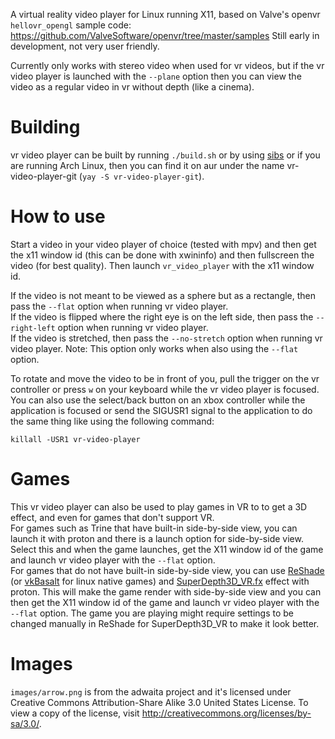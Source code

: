 A virtual reality video player for Linux running X11, based on Valve's openvr `hellovr_opengl` sample code: https://github.com/ValveSoftware/openvr/tree/master/samples
Still early in development, not very user friendly.

Currently only works with stereo video when used for vr videos, but if the vr video player is launched with the `--plane` option then you can view
the video as a regular video in vr without depth (like a cinema).

# Building
vr video player can be built by running `./build.sh` or by using [sibs](https://github.com/DEC05EBA/sibs) or if you are running Arch Linux, then you can find it on aur under the name vr-video-player-git (`yay -S vr-video-player-git`).

# How to use
Start a video in your video player of choice (tested with mpv) and then get the x11 window id (this can be done with xwininfo) and then fullscreen the video (for best quality).
Then launch `vr_video_player` with the x11 window id.

If the video is not meant to be viewed as a sphere but as a rectangle, then pass the `--flat` option when running vr video player.\
If the video is flipped where the right eye is on the left side, then pass the `--right-left` option when running vr video player.\
If the video is stretched, then pass the `--no-stretch` option when running vr video player. Note: This option only works when also using the `--flat` option.

To rotate and move the video to be in front of you, pull the trigger on the vr controller or press `w` on your keyboard while the vr video player is focused. You can also use the select/back button on an xbox controller while the application is focused or send the SIGUSR1 signal to the application to do the same thing like using the following command:

```
killall -USR1 vr-video-player
```

# Games
This vr video player can also be used to play games in VR to to get a 3D effect, and even for games that don't support VR.\
For games such as Trine that have built-in side-by-side view, you can launch it with proton and there is a launch option for side-by-side view. Select this and when the game launches, get the X11 window id of the game
and launch vr video player with the `--flat` option.\
For games that do not have built-in side-by-side view, you can use [ReShade](https://reshade.me/) (or [vkBasalt](https://github.com/DadSchoorse/vkBasalt) for linux native games) and [SuperDepth3D_VR.fx](https://github.com/BlueSkyDefender/Depth3D) effect with proton. This will make the game render with side-by-side view and you can then get the X11 window id of the game and launch vr video player with the `--flat` option. The game you are playing might require settings to be changed manually in ReShade for SuperDepth3D_VR to make it look better.

# Images
`images/arrow.png` is from the adwaita project and it's licensed under Creative Commons Attribution-Share Alike 3.0 United States License. To view a copy of the license, visit http://creativecommons.org/licenses/by-sa/3.0/.